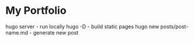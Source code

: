 # My Portfolio

hugo server - run locally
hugo -D - build static pages
hugo new posts/post-name.md - generate new post
